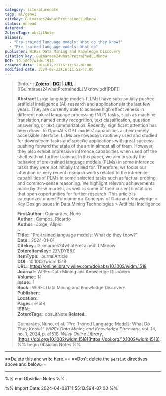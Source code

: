 ```yaml
---
category: literaturenote
tags: ml/genAI
citekey: Guimaraes24whatPretrainedLLMknow
status: unread
dateread: 
ZoteroTags: obsLitNote
aliases:
  - "Pre-trained language models: What do they know?"
  - "Pre-trained language models: What do"
publisher: WIREs Data Mining and Knowledge Discovery
citation key: Guimaraes24whatPretrainedLLMknow
DOI: 10.1002/widm.1518
created date: 2024-07-22T16:11:52-07:00
modified date: 2024-07-22T16:11:52-07:00
---
```


> [!info]- : [**Zotero**](zotero://select/library/items/2ZVDY86Z)  | [**DOI**](https://doi.org/10.1002/widm.1518)  | [**URL**](https://onlinelibrary.wiley.com/doi/abs/10.1002/widm.1518) | [[Guimaraes24whatPretrainedLLMknow.pdf|PDF]]
>
> 
> **Abstract**
> Large language models (LLMs) have substantially pushed artificial intelligence (AI) research and applications in the last few years. They are currently able to achieve high effectiveness in different natural language processing (NLP) tasks, such as machine translation, named entity recognition, text classification, question answering, or text summarization. Recently, significant attention has been drawn to OpenAI's GPT models' capabilities and extremely accessible interface. LLMs are nowadays routinely used and studied for downstream tasks and specific applications with great success, pushing forward the state of the art in almost all of them. However, they also exhibit impressive inference capabilities when used off the shelf without further training. In this paper, we aim to study the behavior of pre-trained language models (PLMs) in some inference tasks they were not initially trained for. Therefore, we focus our attention on very recent research works related to the inference capabilities of PLMs in some selected tasks such as factual probing and common-sense reasoning. We highlight relevant achievements made by these models, as well as some of their current limitations that open opportunities for further research. This article is categorized under: Fundamental Concepts of Data and Knowledge > Key Design Issues in Data Mining Technologies > Artificial Intelligence
> 
> 
> **FirstAuthor**:: Guimarães, Nuno  
> **Author**:: Campos, Ricardo  
> **Author**:: Jorge, Alípio  
~    
> **Title**:: "Pre-trained language models: What do they know?"  
> **Date**:: 2024-01-01  
> **Citekey**:: Guimaraes24whatPretrainedLLMknow  
> **ZoteroItemKey**:: 2ZVDY86Z  
> **itemType**:: journalArticle  
> **DOI**:: 10.1002/widm.1518  
> **URL**:: https://onlinelibrary.wiley.com/doi/abs/10.1002/widm.1518  
> **Journal**:: WIREs Data Mining and Knowledge Discovery  
> **Volume**:: 14  
> **Issue**:: 1  
> **Book**:: WIREs Data Mining and Knowledge Discovery  
> **Publisher**::   
> **Location**::    
> **Pages**:: e1518  
> **ISBN**::   
> **ZoteroTags**:: obsLitNote
>**Related**:: 

> Guimarães, Nuno, et al. “Pre-Trained Language Models: What Do They Know?” _WIREs Data Mining and Knowledge Discovery_, vol. 14, no. 1, 2024, p. e1518. _Wiley Online Library_, [https://doi.org/10.1002/widm.1518](https://doi.org/10.1002/widm.1518).
%% begin Obsidian Notes %%
___
==Delete this and write here.==
==Don't delete the `persist` directives above and below.==
___
%% end Obsidian Notes %%



%% Import Date: 2024-04-03T11:55:10.594-07:00 %%
